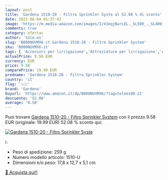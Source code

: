 ```yaml
---
layout: post
title: 'Gardena 1510-20 - Filtro Sprinkler Syste al 52.08 % di sconto'
date: 2021-06-04 01:37:42
image: 'https://m.media-amazon.com/images/I/41mqjBwrLEL._SL500_._SL400_.jpg'
comments: true
category: ofertas
author: 'tole.es'
slug: 'B000NUVMX6-it Gardena 1510-20 - Filtro Sprinkler System'
sku: 'B000NUVMX6-it'
tags: [ 'Accessori per lirrigazione','Attrezzature per lirrigazione','Attrezzature per lirrigazione automatica','Giardinaggio','Giardino e giardinaggio','gardena', ]
actualPrice: 9.58 EUR
currency: EUR
price: 9.58
comparePrice: 19.99 EUR
prodname: 'Gardena 1510-20 - Filtro Sprinkler System'
country: 'it'
flag: '🇮🇹'
brand: 'Gardena'
buyurl: 'https://www.amazon.it/dp/B000NUVMX6/?tag=tolees00-21'
descuento: '52.08'
average: '9.58'
---
```


Puoi trovare [Gardena 1510-20 - Filtro Sprinkler System](https://www.amazon.it/dp/B000NUVMX6/?tag=tolees00-21) con il prezzo 9.58 EUR (originale: 19.99 EUR) 52.08 % sconto qui:

[![Gardena 1510-20 - Filtro Sprinkler Syste](https://m.media-amazon.com/images/I/41mqjBwrLEL._SL500_._SL400_.jpg)](https://www.amazon.it/dp/B000NUVMX6/?tag=tolees00-21)

ℹ️:

- Peso di spedizione: 259 g
- Numero modello articolo: 1510-U
- Dimensioni e/o peso: 17,8 x 12,7 x 5,1 cm

[🛒 Acquista qui!!](https://www.amazon.it/dp/B000NUVMX6/?tag=tolees00-21)
